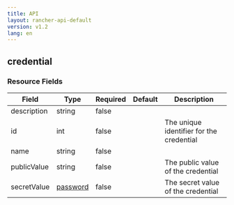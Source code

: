 ```yaml
---
title: API
layout: rancher-api-default
version: v1.2
lang: en
---
```


## credential





### Resource Fields

Field | Type | Required | Default | Description
---|---|---|---|---
description | string | false |  | 
id | int | false |  | The unique identifier for the credential
name | string | false |  | 
publicValue | string | false |  | The public value of the credential
secretValue | [password]({{site.baseurl}}/rancher/{{page.version}}/{{page.lang}}/api/api-resources/password/) | false |  | The secret value of the credential

